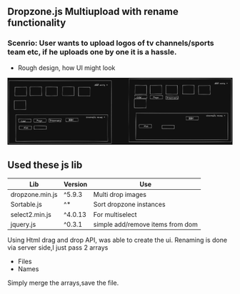 ## Dropzone.js Multiupload with rename functionality

### Scenrio: User wants to upload logos of tv channels/sports team etc, if he uploads one by one it is a hassle. 

- Rough design, how UI might look


![UI drawn using excalidraw](https://raw.githubusercontent.com/sahilkashyap64/dropzone-sortablejs-multiupload-rename/master/img/UI%20formultiupload%20and%20rename.png)


## Used these js lib
 
| Lib | Version | Use |
| ------ | ------ | --- |
| dropzone.min.js | ^5.9.3 | Multi drop images |
| Sortable.js | ^* | Sort dropzone instances|
| select2.min.js | ^4.0.13 | For multiselect|
| jquery.js | ^0.3.1 | simple add/remove items from dom|

Using Html drag and drop API, was able to create the ui.
Renaming is done via server side,I just pass 2 arrays
- Files
- Names

Simply merge the arrays,save the file.